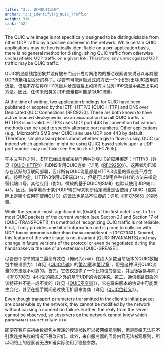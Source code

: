 ```yaml
---
title: "3.1. 识别QUIC流量"
anchor: "3.1_Identifying_QUIC_Traffic"
weight: 310
rank: "h2"
---
```


The QUIC wire image is not specifically designed to be distinguishable from other UDP traffic by a passive observer in the network. While certain QUIC applications may be heuristically identifiable on a per-application basis, there is no general method for distinguishing QUIC traffic from otherwise unclassifiable UDP traffic on a given link. Therefore, any unrecognized UDP traffic may be QUIC traffic.

QUIC的通信线路图象并没有被专门设计成对网络内的被动观察者来说可以与其他UDP流量相互区分的样子。尽管有可能用启发式的方法一个个识别出QUIC应用的流量，但是不存在将QUIC流量从给定链路上的所有未分类UDP流量中挑选出来的方法。因此，任何未归类的UDP流量都可能是QUIC流量。

At the time of writing, two application bindings for QUIC have been published or adopted by the IETF: HTTP/3 [QUIC-HTTP] and DNS over Dedicated QUIC Connections [RFC9250]. These are both known to have active Internet deployments, so an assumption that all QUIC traffic is HTTP/3 is not valid. HTTP/3 uses UDP port 443 by convention but various methods can be used to specify alternate port numbers. Other applications (e.g., Microsoft's SMB over QUIC) also use UDP port 443 by default. Therefore, simple assumptions about whether a given flow is using QUIC (or indeed which application might be using QUIC) based solely upon a UDP port number may not hold; see Section 5 of [RFC7605].

在本文写作之时，IETF已经出版或采纳了两种对QUIC的应用绑定：HTTP/3（详见《[QUIC-HTTP](../RFC9114_Chinese_Simplified)》）和DNS专用QUIC连接（详见《[RFC9250](../RFC9250_Chinese_Simplified)》）。这两者均已知存在活跃的互联网部署，因此所有QUIC流量都是HTTP/3流量的假设是不成立的。按照约定，HTTP/3使用UDP端口`443`，但是可以使用各种各样的方法来指定替代端口号。其他应用（例如，微软的基于QUIC的SMB）也默认使用UDP端口`443`。因此，简单地基于某个UDP端口号来判断给定流量是否使用了QUIC（或实际上是哪个应用在使用QUIC）的做法也是站不住脚的；详见《[RFC7605](https://www.rfc-editor.org/info/rfc7605)》的[第5章](https://www.rfc-editor.org/rfc/rfc7605#section-5)。

While the second-most-significant bit (0x40) of the first octet is set to 1 in most QUIC packets of the current version (see Section 2.1 and Section 17 of [QUIC-TRANSPORT]), this method of recognizing QUIC traffic is not reliable. First, it only provides one bit of information and is prone to collision with UDP-based protocols other than those considered in [RFC7983]. Second, this feature of the wire image is not invariant [QUIC-INVARIANTS] and may change in future versions of the protocol or even be negotiated during the handshake via the use of an extension [QUIC-GREASE].

尽管首个字节的第二最高有效位（掩码为`0x40`）在绝大多数当前版本的QUIC数据包中被设置为`1`（详见《[QUIC传输](../RFC9000_Chinese_Simplified)》的[第2.1章](../RFC9000_Chinese_Simplified/#2.1_Stream_Types_and_Identifiers)和[第17章](../RFC9000_Chinese_Simplified/#17_Packet_Formats)），但是这种识别QUIC流量的方法是不可靠的。首先，它仅仅提供了一个比特位的信息，并且很容易与除了《[RFC7983](https://www.rfc-editor.org/info/rfc7983)》中讨论的那些之外的基于UDP的协议冲突。第二，通信线路图象的该特征并不是一成不变的（详见《[QUIC不变量](../RFC8999_Chinese_Simplified)》），它在将来版本的协议中可能发生变化，甚至在握手期间通过使用扩展来协商（详见《[QUIC位转义](../RFC9287_Chinese_Simplified)》）。

Even though transport parameters transmitted in the client's Initial packet are observable by the network, they cannot be modified by the network without causing a connection failure. Further, the reply from the server cannot be observed, so observers on the network cannot know which parameters are actually in use.

即便在客户端初始数据包中传递的传输参数可以被网络观测到，但是网络无法在不引发连接失败的情况下篡改它们。此外，来自服务器的回复内容无法被观察到，所以网络上的观察者无法知道实际使用了哪些参数。
